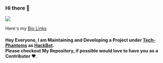### Hi there 👋

<!--
**harshalkaigaonkar/harshalkaigaonkar** is a ✨ _special_ ✨ repository because its `README.md` (this file) appears on your GitHub profile.

Here are some ideas to get you started:

- 🔭 I’m currently working on ...
- 🌱 I’m currently learning ...
- 👯 I’m looking to collaborate on ...
- 🤔 I’m looking for help with ...
- 💬 Ask me about ...
- 📫 How to reach me: ...
- 😄 Pronouns: ...
- ⚡ Fun fact: ...
-->
![](https://komarev.com/ghpvc/?username=harshalkaigaonkar&color=blue)


Here's my [Bio Links](https://bio.link/harshalkaigaonkar)

#### Hey Everyone, I am Maintaining and Developing a Project under [Tech-Phantoms](https://github.com/Tech-Phantoms) as [HackBot](https://github.com/xyaxis-co/HackBot). <br /> Please checkout My Repository, if possible would love to have you as a Contributor ♥.
